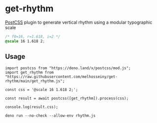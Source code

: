 # get-rhythm

[PostCSS] plugin to generate vertical rhythm using a modular typographic scale

[PostCSS]: https://github.com/postcss/postcss

```css
/* f0=16, r=1.618, i=2 */
@scale 16 1.618 2;
```

## Usage

    import postcss from "https://deno.land/x/postcss/mod.js";
    import get_rhythm from "https://raw.githubusercontent.com/melhosseiny/get-rhythm/main/get_rhythm.js";

    const css = '@scale 16 1.618 2;';

    const result = await postcss([get_rhythm]).process(css);

    console.log(result.css);

`deno run --no-check --allow-env rhythm.js`
